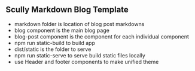 ## Scully Markdown Blog Template

- markdown folder is location of blog post markdowns
- blog component is the main blog page
- blog-post component is the component for each individual component
- npm run static-build to build app
- dist/static is the folder to serve
- npm run static-serve to serve build static files locally
- use Header and footer components to make unified theme
